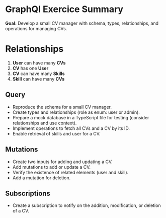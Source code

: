 # GraphQl Exercice Summary

**Goal:** Develop a small CV manager with schema, types, relationships, and operations for managing CVs.

# Relationships

1. **User** can have many **CVs**
2. **CV** has one **User**
3. **CV** can have many **Skills**
4. **Skill** can have many **CVs**

## Query

- Reproduce the schema for a small CV manager.
- Create types and relationships (role as enum: user or admin).
- Prepare a mock database in a TypeScript file for testing (consider relationships and use context).
- Implement operations to fetch all CVs and a CV by its ID.
- Enable retrieval of skills and user for a CV.

## Mutations

- Create two inputs for adding and updating a CV.
- Add mutations to add or update a CV.
- Verify the existence of related elements (user and skill).
- Add a mutation for deletion.

## Subscriptions

- Create a subscription to notify on the addition, modification, or deletion of a CV.
